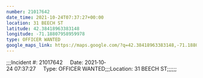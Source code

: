 ```yaml
---
number: 21017642
date_time: 2021-10-24T07:37:27+00:00
location: 31 BEECH ST
latitude: 42.38418963383148
longitude: -71.18807958959978
type: OFFICER WANTED
google_maps_link: https://maps.google.com/?q=42.38418963383148,-71.18807958959978
---
```


;;;Incident #: 21017642     Date: 2021‐10‐24 07:37:27     Type: OFFICER WANTED;;;Location: 31 BEECH ST;;;;;;
